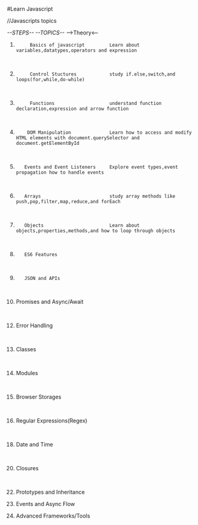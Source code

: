 #Learn  Javascript

//Javascripts topics

_--STEPS--_  _--TOPICS--_ -->Theory<--

1.          Basics of javascript         Learn about variables,datatypes,operators and expression

<br>

2.          Control Stuctures            study if.else,switch,and loops(for,while,do-while)

<br>

3.          Functions                    understand function declaration,expression and arrow function

<br>

4.         DOM Manipulation              Learn how to access and modify HTML elements with document.querySelector and document.getElementById

<br>

5.        Events and Event Listeners     Explore event types,event propagation how to handle events

<br>

6.        Arrays                         study array methods like push,pop,filter,map,reduce,and forEach

<br>

7.        Objects                        Learn about objects,properties,methods,and how to loop through objects

<br>

8.        ES6 Features

<br>

9.        JSON and APIs

<br>

10. Promises and Async/Await

 <br>

12. Error Handling

<br>

13. Classes

 <br>

14. Modules

<br>

15. Browser Storages

 <br>

16. Regular Expressions(Regex)

 <br>

18. Date and Time

 <br>

20. Closures

 <br>

22. Prototypes and Inheritance
    <br>

23. Events and Async Flow
    <br>

24. Advanced Frameworks/Tools
